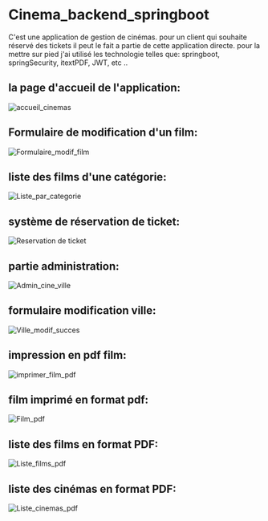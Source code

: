 # Cinema_backend_springboot

C'est une application de gestion de cinémas. pour un client qui souhaite réservé des tickets il peut le fait a partie de cette application directe.
pour la mettre sur pied j'ai utilisé les technologie telles que: springboot, springSecurity, itextPDF, JWT, etc ..

## la page d'accueil de l'application:

![accueil_cinemas](https://user-images.githubusercontent.com/72146213/211197120-5be97aba-7d40-4388-a8f2-1cbe05f9b481.PNG)

## Formulaire de modification d'un film:

![Formulaire_modif_film](https://user-images.githubusercontent.com/72146213/211197200-772c7864-7006-49c2-82d5-3485690a48af.PNG)

## liste des films d'une catégorie:

![Liste_par_categorie](https://user-images.githubusercontent.com/72146213/211197226-ffde2316-774a-4e61-9b04-4ee807308a13.PNG)

## système de réservation de ticket:

![Reservation de ticket](https://user-images.githubusercontent.com/72146213/211197271-cc6f12ff-3f8e-4d91-a16d-d76f39a47516.PNG)

## partie administration:

![Admin_cine_ville](https://user-images.githubusercontent.com/72146213/211197314-686ee519-94df-4510-9de7-0a3772af1229.PNG)

## formulaire modification ville:

![Ville_modif_succes](https://user-images.githubusercontent.com/72146213/211197358-0e4863ac-268c-4211-abaa-e46c5d411e9c.PNG)

## impression en pdf film:

![imprimer_film_pdf](https://user-images.githubusercontent.com/72146213/211197379-46860920-ea95-4480-bca1-2ca6a389d370.PNG)

## film imprimé en format pdf:

![Film_pdf](https://user-images.githubusercontent.com/72146213/211197408-9026113a-ce67-47a7-a5ea-0ab05e618eb2.PNG)

## liste des films en format PDF:

![Liste_films_pdf](https://user-images.githubusercontent.com/72146213/211197429-da789da3-a95a-4f0b-9345-4e56f6a8b395.PNG)

## liste des cinémas en format PDF:

![Liste_cinemas_pdf](https://user-images.githubusercontent.com/72146213/211197461-8e5db733-fe7c-4393-a11b-4debc3d43838.PNG)








